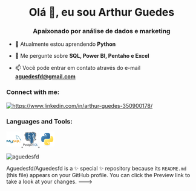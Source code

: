 <h1 align="center">Olá 👋, eu sou Arthur Guedes</h1>
<h3 align="center">Apaixonado por análise de dados e marketing</h3>

- 🌱 Atualmente estou aprendendo **Python**

- 💬 Me pergunte sobre **SQL, Power BI, Pentaho e Excel**

- 📫 Você pode entrar em contato através do e-mail **aguedesfd@gmail.com**

<h3 align="left">Connect with me:</h3>
<p align="left">
<a href="https://linkedin.com/in/https://www.linkedin.com/in/arthur-guedes-350900178/" target="blank"><img align="center" src="https://raw.githubusercontent.com/rahuldkjain/github-profile-readme-generator/master/src/images/icons/Social/linked-in-alt.svg" alt="https://www.linkedin.com/in/arthur-guedes-350900178/" height="30" width="40" /></a>
</p>

<h3 align="left">Languages and Tools:</h3>
<p align="left"> <a href="https://www.mysql.com/" target="_blank" rel="noreferrer"> <img src="https://raw.githubusercontent.com/devicons/devicon/master/icons/mysql/mysql-original-wordmark.svg" alt="mysql" width="40" height="40"/> </a> <a href="https://www.postgresql.org" target="_blank" rel="noreferrer"> <img src="https://raw.githubusercontent.com/devicons/devicon/master/icons/postgresql/postgresql-original-wordmark.svg" alt="postgresql" width="40" height="40"/> </a> <a href="https://www.python.org" target="_blank" rel="noreferrer"> <img src="https://raw.githubusercontent.com/devicons/devicon/master/icons/python/python-original.svg" alt="python" width="40" height="40"/> </a> </p>

<p><img align="center" src="https://github-readme-stats.vercel.app/api/top-langs?username=aguedesfd&show_icons=true&locale=en&layout=compact" alt="aguedesfd" /></p>



Aguedesfd/Aguedesfd is a ✨ special ✨ repository because its `README.md` (this file) appears on your GitHub profile.
You can click the Preview link to take a look at your changes.
--->
